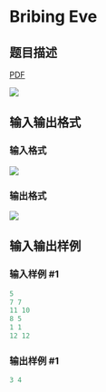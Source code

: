 # Bribing Eve

## 题目描述

[problemUrl]: https://uva.onlinejudge.org/index.php?option=com_onlinejudge&Itemid=8&category=871&page=show_problem&problem=5060

[PDF](https://uva.onlinejudge.org/external/131/p13160.pdf)

![](https://cdn.luogu.com.cn/upload/vjudge_pic/UVA13160/54b69e8e4796714abf1bc3dd7d466bb56419a660.png)

## 输入输出格式

### 输入格式

![](https://cdn.luogu.com.cn/upload/vjudge_pic/UVA13160/0b6eaf5e67fc8f2210bc87146e0a48918fa6ee26.png)

### 输出格式

![](https://cdn.luogu.com.cn/upload/vjudge_pic/UVA13160/ed2e2eeb76fc0b3e76e3801ae27bbd584c4605ac.png)

## 输入输出样例

### 输入样例 #1

```cpp
5
7 7
11 10
8 5
1 1
12 12
```


### 输出样例 #1

```cpp
3 4
```


